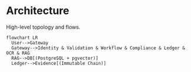 # Architecture
High-level topology and flows.

```mermaid
flowchart LR
  User-->Gateway
  Gateway-->Identity & Validation & Workflow & Compliance & Ledger & OCR & RAG
  RAG-->DB[(PostgreSQL + pgvector)]
  Ledger-->Evidence[(Immutable Chain)]